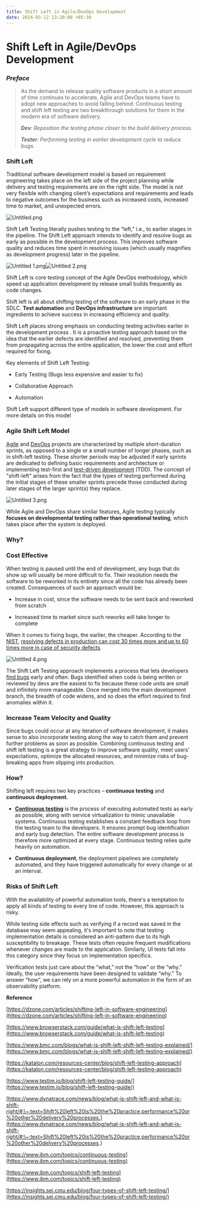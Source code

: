 ```yaml
---
title: Shift Left in Agile/DevOps Development
date: 2024-03-12 13:20:00 +05:30
---
```


# Shift Left in Agile/DevOps Development

### ***Preface***

> As the demand to release quality software products in a short amount of time continues to accelerate, Agile and DevOps teams have to adopt new approaches to avoid falling behind. Continuous testing and shift left testing are two breakthrough solutions for them in the modern era of software delivery.
>
> ***Dev**: Reposition the testing phase closer to the build delivery process.*
>
> ***Tester**: Performing testing in earlier development cycle to reduce bugs.*

### **Shift Left**

Traditional software development model is based on requirement engineering takes place on the left side of the project planning while delivery and testing requirements are on the right side. The model is not very flexible with changing client’s expectations and requirements and leads to negative outcomes for the business such as increased costs, increased time to market, and unexpected errors.

![Untitled.png](/uploads/Untitled.png)

Shift Left Testing literally pushes testing to the “left,” i.e., to earlier stages in the pipeline. The Shift Left approach intends to identify and resolve bugs as early as possible in the development process. This improves software quality and reduces time spent in resolving issues (which usually magnifies as development progress) later in the pipeline.

![Untitled 1.png](/uploads/Untitled%201.png)![Untitled 2.png](/uploads/Untitled%202.png)

Shift Left is core testing concept of the Agile DevOps methodology, which speed up application development by release small builds frequently  as code changes.

Shift left is all about shifting testing of the software to an early phase in the SDLC. **Test automation** and **DevOps infrastructure** are important ingredients to achieve success in increasing efficiency and quality.

Shift Left places strong emphasis on conducting testing activities earlier in the development process . It is a proactive testing approach based on the idea that the earlier defects are identified and resolved, preventing them from propagating across the entire application, the lower the cost and effort required for fixing.

Key elements of Shift Left Testing:

* Early Testing (Bugs less expensive and easier to fix)

* Collaborative Approach

* Automation

Shift Left support different type of models in software development. For more details on this model

### **Agile Shift Left Model**

[Agile](https://en.wikipedia.org/wiki/Agile_software_development) and [DevOps](https://en.wikipedia.org/wiki/DevOps) projects are characterized by multiple short-duration sprints, as opposed to a single or a small number of longer phases, such as in shift-left testing. These shorter periods may be adjusted if early sprints are dedicated to defining basic requirements and architecture or implementing test-first and [test-driven development](https://en.wikipedia.org/wiki/Test-driven_development) (TDD). The concept of "shift-left" arises from the fact that the types of testing performed during the initial stages of these smaller sprints precede those conducted during later stages of the larger sprint(s) they replace.

![Untitled 3.png](/uploads/Untitled%203.png)

While Agile and DevOps share similar features, Agile testing typically **focuses on developmental testing rather than operational testing**, which takes place after the system is deployed.

### **Why?**

### **Cost Effective**

When testing is paused until the end of development, any bugs that do show up will usually be more difficult to fix. Their resolution needs the software to be reworked in its entirety since all the code has already been created. Consequences of such an approach would be:

* Increase in cost, since the software needs to be sent back and reworked from scratch

* Increased time to market since such reworks will take longer to complete

When it comes to fixing bugs, the earlier, the cheaper. According to the [NIST](https://www.nist.gov/), [resolving defects in production can cost 30 times more and up to 60 times more in case of security defects](https://www.vorto.co/blog/2020/2/27/reduce-cost-defects-service-now#:\~:text=The%20relative%20cost%20of%20fixing,in%20case%20of%20security%20defects).

![Untitled 4.png](/uploads/Untitled%204.png)

The Shift Left Testing approach implements a process that lets developers [find bugs](https://www.browserstack.com/guide/how-to-find-bugs-in-software) early and often. Bugs identified when code is being written or reviewed by devs are the easiest to fix because these code units are small and infinitely more manageable. Once merged into the main development branch, the breadth of code widens, and so does the effort required to find anomalies within it.

### **Increase Team Velocity and Quality**

Since bugs could occur at any iteration of software development, it makes sense to also incorporate testing along the way to catch them and prevent further problems as soon as possible. Combining continuous testing and shift left testing is a great strategy to improve software quality, meet users’ expectations, optimize the allocated resources, and minimize risks of bug-breaking apps from slipping into production.

### **How?**

Shifting left requires two key practices – **continuous testing** and **continuous deployment.**

* **[Continuous testing](https://bd-sts.atlassian.net/wiki/spaces/IDM/pages/790855802/IDM\+Shift\+Left\+Strategy#Conitinous-Testing)** is the process of executing automated tests as early as possible, along with service virtualization to mimic unavailable systems. Continuous testing establishes a constant feedback loop from the testing team to the developers. It ensures prompt bug identification and early bug detection. The entire software development process is therefore more optimized at every stage. Continuous testing relies quite heavily on automation.

* **Continuous deployment**, the deployment pipelines are completely automated, and they have triggered automatically for every change or at an interval.

### **Risks of Shift Left**

With the availability of powerful automation tools, there's a temptation to apply all kinds of testing to every line of code. However, this approach is risky.

While testing side effects such as verifying if a record was saved in the database may seem appealing, it's important to note that testing implementation details is considered an anti-pattern due to its high susceptibility to breakage. These tests often require frequent modifications whenever changes are made to the application. Similarly, UI tests fall into this category since they focus on implementation specifics.

Verification tests just care about the “what,” not the “how” or the “why.” Ideally, the user requirements have been designed to validate “why.” To answer “how”, we can rely on a more powerful automation in the form of an observability platform.

**Reference**

[https://dzone.com/articles/shifting-left-in-software-engineering](https://dzone.com/articles/shifting-left-in-software-engineering)

[https://www.browserstack.com/guide/what-is-shift-left-testing](https://www.browserstack.com/guide/what-is-shift-left-testing)

[https://www.bmc.com/blogs/what-is-shift-left-shift-left-testing-explained/](https://www.bmc.com/blogs/what-is-shift-left-shift-left-testing-explained/)

[https://katalon.com/resources-center/blog/shift-left-testing-approach](https://katalon.com/resources-center/blog/shift-left-testing-approach)

[https://www.testim.io/blog/shift-left-testing-guide/](https://www.testim.io/blog/shift-left-testing-guide/)

[https://www.dynatrace.com/news/blog/what-is-shift-left-and-what-is-shift-right/#:\~:text=Shift%20left%20is%20the%20practice,performance%20or%20other%20delivery%20processes.](https://www.dynatrace.com/news/blog/what-is-shift-left-and-what-is-shift-right/#:\~:text=Shift%20left%20is%20the%20practice,performance%20or%20other%20delivery%20processes.)

[https://www.ibm.com/topics/continuous-testing](https://www.ibm.com/topics/continuous-testing)

[https://www.ibm.com/topics/shift-left-testing](https://www.ibm.com/topics/shift-left-testing)

[https://insights.sei.cmu.edu/blog/four-types-of-shift-left-testing/](https://insights.sei.cmu.edu/blog/four-types-of-shift-left-testing/)